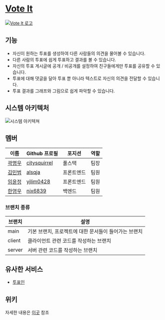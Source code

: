 # [Vote It](https://mymy-project-adfs.com/)

[![Vote It 로고](https://user-images.githubusercontent.com/86960007/153313996-ba36f1d3-390c-435a-bac9-c05aa211caac.png)](https://mymy-project-adfs.com/)

## 기능

- 자신이 원하는 투표를 생성하여 다른 사람들의 의견을 물어볼 수 있습니다.
- 다른 사람의 투표에 쉽게 투표하고 결과를 볼 수 있습니다.
- 자신의 투표 게시글에 공개 / 비공개를 설정하여 친구들에게만 투표를 공유할 수 있습니다.
- 투표에 대해 댓글을 달아 투표 뿐 아니라 텍스트로 자신의 의견을 전달할 수 있습니다.
- 투표 결과를 그래프와 그림으로 쉽게 파악할 수 있습니다.

## 시스템 아키텍처

![시스템 아키텍쳐](https://user-images.githubusercontent.com/86960007/153544096-8a2e9b1e-99ff-43aa-ab8d-e41bc0d29653.png)

## 멤버

| 이름              | Github 프로필  | 포지션     | 역할 |
| ----------------- | -------------- | ---------- | ---- |
| [곽명우](#곽명우) | [citysquirrel] | 풀스택     | 팀장 |
| [김민범](#김민범) | [alsqja]       | 프론트엔드 | 팀원 |
| [임윤정](#임윤정) | [yjlim0428]    | 프론트엔드 | 팀원 |
| [한영우](#한영우) | [nix6839]      | 백엔드     | 팀원 |

[citysquirrel]: https://github.com/citysquirrel
[alsqja]: https://github.com/alsqja
[yjlim0428]: https://github.com/yjlim0428
[nix6839]: https://github.com/nix6839

### 브랜치 종류

| 브랜치 | 설명                                                  |
| ------ | ----------------------------------------------------- |
| main   | 기본 브랜치, 프로젝트에 대한 문서들이 들어가는 브랜치 |
| client | 클라이언트 관련 코드를 작성하는 브랜치                |
| server | 서버 관련 코드를 작성하는 브랜치                      |

## 유사한 서비스

- [투표인](https://2pyo.in/)

## 위키

자세한 내용은 [이곳](https://github.com/codestates/vote-it/wiki) 참조
